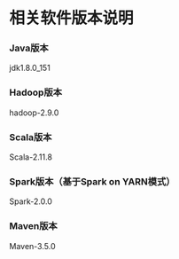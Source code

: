 相关软件版本说明
=================================================================================
### Java版本
jdk1.8.0_151

### Hadoop版本
hadoop-2.9.0

### Scala版本
Scala-2.11.8

### Spark版本（基于Spark on YARN模式）
Spark-2.0.0

### Maven版本
Maven-3.5.0
